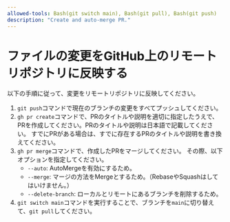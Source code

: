 ```yaml
---
allowed-tools: Bash(git switch main), Bash(git pull), Bash(git push)
description: "Create and auto-merge PR."
---
```


# ファイルの変更をGitHub上のリモートリポジトリに反映する

以下の手順に従って、変更をリモートリポジトリに反映してください。

1. `git push`コマンドで現在のブランチの変更をすべてプッシュしてください。
2. `gh pr create`コマンドで、PRのタイトルや説明を適切に指定したうえで、PRを作成してください。PRのタイトルや説明は日本語で記載してください。
   すでにPRがある場合は、すでに存在するPRのタイトルや説明を書き換えてください。
3. `gh pr merge`コマンドで、作成したPRをマージしてください。
  その際、以下オプションを指定してください。
    - `--auto`: AutoMergeを有効にするため。
    - `--merge`: マージの方法をMergeとするため。（RebaseやSquashはしてはいけません。）
    - `--delete-branch`: ローカルとリモートにあるブランチを削除するため。
4. `git switch main`コマンドを実行することで、ブランチを`main`に切り替えて、`git pull`してください。
